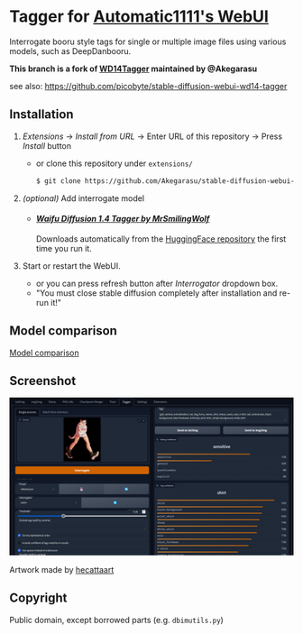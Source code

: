 # Tagger for [Automatic1111's WebUI](https://github.com/AUTOMATIC1111/stable-diffusion-webui)

Interrogate booru style tags for single or multiple image files using various models, such as DeepDanbooru.

**This branch is a fork of [WD14Tagger](https://github.com/toriato/stable-diffusion-webui-wd14-tagger) maintained by
@Akegarasu**

see also: https://github.com/picobyte/stable-diffusion-webui-wd14-tagger

## Installation

1. *Extensions* -> *Install from URL* -> Enter URL of this repository -> Press *Install* button
    - or clone this repository under `extensions/`
       ```sh
       $ git clone https://github.com/Akegarasu/stable-diffusion-webui-wd14-tagger.git extensions/tagger
       ```

2. *(optional)* Add interrogate model
    - #### [*Waifu Diffusion 1.4 Tagger by MrSmilingWolf*](docs/what-is-wd14-tagger.md)
      Downloads automatically from the [HuggingFace repository](https://huggingface.co/SmilingWolf/wd-v1-4-vit-tagger)
      the first time you run it.


3. Start or restart the WebUI.
    - or you can press refresh button after *Interrogator* dropdown box.
    - "You must close stable diffusion completely after installation and re-run it!"

## Model comparison

[Model comparison](docs/model-comparison.md)

## Screenshot

![Screenshot](docs/screenshot.png)

Artwork made by [hecattaart](https://vk.com/hecattaart?w=wall-89063929_3767)

## Copyright

Public domain, except borrowed parts (e.g. `dbimutils.py`)
